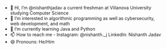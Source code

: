 - 👋 Hi, I’m @nishanthjadav a current freshman at Villanova University studying Computer Science
- 👀 I’m interested in algorithmic programming as well as cybersecurity, web development, and math
- 🌱 I’m currently learning Java and Python
- 📫 How to reach me -  Instagram: @nishanth._j  LinkedIn: Nishanth Jadav
- 😄 Pronouns: He/Him

